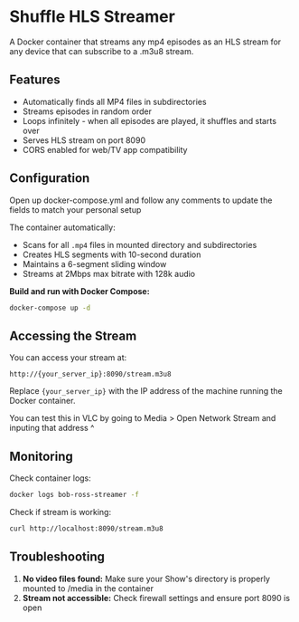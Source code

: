 # Shuffle HLS Streamer

A Docker container that streams any mp4 episodes as an HLS stream for any device that can subscribe to a .m3u8 stream.

## Features

- Automatically finds all MP4 files in subdirectories
- Streams episodes in random order
- Loops infinitely - when all episodes are played, it shuffles and starts over
- Serves HLS stream on port 8090
- CORS enabled for web/TV app compatibility

## Configuration

Open up docker-compose.yml and follow any comments to update the fields to match your personal setup

The container automatically:
- Scans for all `.mp4` files in mounted directory and subdirectories
- Creates HLS segments with 10-second duration
- Maintains a 6-segment sliding window
- Streams at 2Mbps max bitrate with 128k audio


**Build and run with Docker Compose:**
   ```bash
   docker-compose up -d
   ```


## Accessing the Stream

You can access your stream at:
```
http://{your_server_ip}:8090/stream.m3u8
```

Replace `{your_server_ip}` with the IP address of the machine running the Docker container.

You can test this in VLC by going to Media > Open Network Stream and inputing that address ^


## Monitoring

Check container logs:
```bash
docker logs bob-ross-streamer -f
```

Check if stream is working:
```bash
curl http://localhost:8090/stream.m3u8
```

## Troubleshooting

1. **No video files found:** Make sure your Show's directory is properly mounted to /media in the container
2. **Stream not accessible:** Check firewall settings and ensure port 8090 is open
